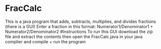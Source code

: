 # FracCalc
This is a java program that adds, subtracts, multiplies, and divides fractions (there is a GUI)
Enter a fraction in this format:
Numerator1/Denominator1 + Numerator2/Denominator2
#Instructions
To run this GUI download the zip file and extract the contents
then open the FracCalc.java in your java complier and compile + run the program
